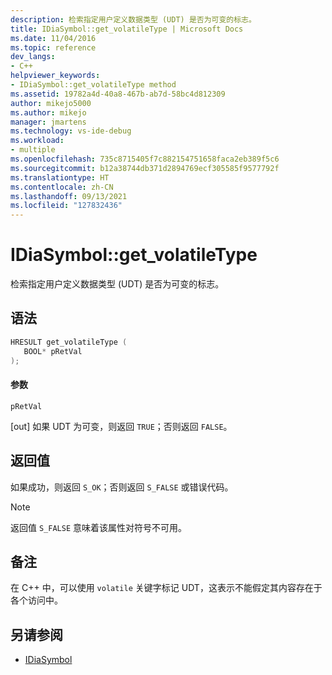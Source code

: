 ```yaml
---
description: 检索指定用户定义数据类型 (UDT) 是否为可变的标志。
title: IDiaSymbol::get_volatileType | Microsoft Docs
ms.date: 11/04/2016
ms.topic: reference
dev_langs:
- C++
helpviewer_keywords:
- IDiaSymbol::get_volatileType method
ms.assetid: 19782a4d-40a8-467b-ab7d-58bc4d812309
author: mikejo5000
ms.author: mikejo
manager: jmartens
ms.technology: vs-ide-debug
ms.workload:
- multiple
ms.openlocfilehash: 735c8715405f7c882154751658faca2eb389f5c6
ms.sourcegitcommit: b12a38744db371d2894769ecf305585f9577792f
ms.translationtype: HT
ms.contentlocale: zh-CN
ms.lasthandoff: 09/13/2021
ms.locfileid: "127832436"
---
```

# <a name="idiasymbolget_volatiletype"></a>IDiaSymbol::get_volatileType
检索指定用户定义数据类型 (UDT) 是否为可变的标志。

## <a name="syntax"></a>语法

```C++
HRESULT get_volatileType ( 
   BOOL* pRetVal
);
```

#### <a name="parameters"></a>参数
 `pRetVal`

[out] 如果 UDT 为可变，则返回 `TRUE`；否则返回 `FALSE`。

## <a name="return-value"></a>返回值
 如果成功，则返回 `S_OK`；否则返回 `S_FALSE` 或错误代码。

> [!NOTE]
> 返回值 `S_FALSE` 意味着该属性对符号不可用。

## <a name="remarks"></a>备注
 在 C++ 中，可以使用 `volatile` 关键字标记 UDT，这表示不能假定其内容存在于各个访问中。

## <a name="see-also"></a>另请参阅
- [IDiaSymbol](../../debugger/debug-interface-access/idiasymbol.md)

